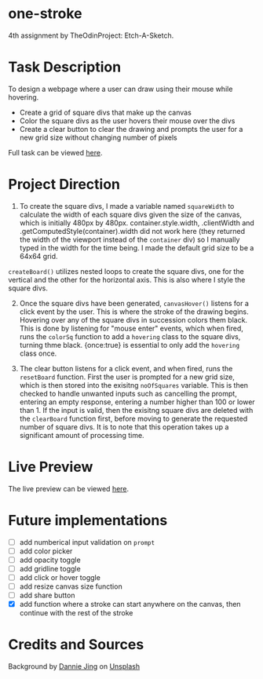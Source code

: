 # one-stroke
4th assignment by TheOdinProject: Etch-A-Sketch.

# Task Description
To design a webpage where a user can draw using their mouse while hovering.
 - Create a grid of square divs that make up the canvas
 - Color the square divs as the user hovers their mouse over the divs
 - Create a clear button to clear the drawing and prompts the user for a new grid size without changing number of pixels

Full task can be viewed [here](https://www.theodinproject.com/paths/foundations/courses/foundations/lessons/etch-a-sketch-project).

# Project Direction
1. To create the square divs, I made a variable named `squareWidth` to calculate the width of each square divs given the size of the canvas, which is initially 480px by 480px. container.style.width, .clientWidth and .getComputedStyle(container).width did not work here (they returned the width of the viewport instead of the `container` div) so I manually typed in the width for the time being. I made the default grid size to be a 64x64 grid.

`createBoard()` utilizes nested loops to create the square divs, one for the vertical and the other for the horizontal axis. This is also where I style the square divs.

2. Once the square divs have been generated, `canvasHover()` listens for a click event by the user. This is where the stroke of the drawing begins. Hovering over any of the square divs in succession colors them black. This is done by listening for "mouse enter" events, which when fired, runs the `colorSq` function to add a `hovering` class to the square divs, turning thme black. {once:true} is essential to only add the `hovering` class once.

3. The clear button listens for a click event, and when fired, runs the `resetBoard` function. First the user is prompted for a new grid size, which is then stored into the exisitng `noOfSquares` variable. This is then checked to handle unwanted inputs such as cancelling the prompt, entering an empty response, entering a number higher than 100 or lower than 1. If the input is valid, then the exisitng square divs are deleted with the `clearBoard` function first, before moving to generate the requested number of square divs. It is to note that this operation takes up a significant amount of processing time.

# Live Preview
The live preview can be viewed [here](https://syfq-isml.github.io/odin-etch-sketch/).

# Future implementations
- [ ] add numberical input validation on `prompt`
- [ ] add color picker
- [ ] add opacity toggle
- [ ] add gridline toggle
- [ ] add click or hover toggle
- [ ] add resize canvas size function
- [ ] add share button
- [x] add function where a stroke can start anywhere on the canvas, then continue with the rest of the stroke

# Credits and Sources
Background by <a href="https://unsplash.com/@dannie_jing?utm_source=unsplash&utm_medium=referral&utm_content=creditCopyText">Dannie Jing</a> on <a href="https://unsplash.com/?utm_source=unsplash&utm_medium=referral&utm_content=creditCopyText">Unsplash</a>
  
